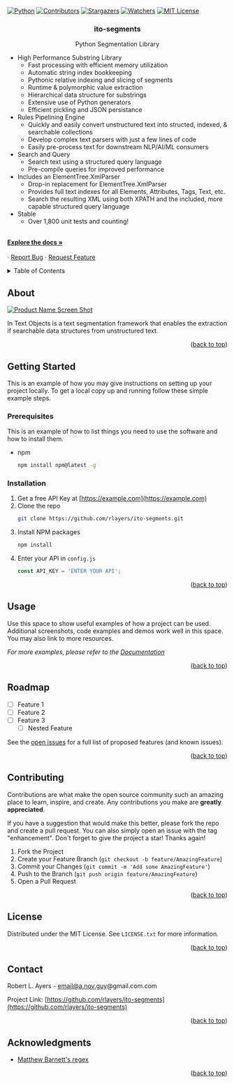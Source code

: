 <!-- Improved compatibility of back to top link: See: https://github.com/rlayers/ito-segments -->
<a name="readme-top"></a>



<!-- PROJECT SHIELDS -->
<!--
*** I'm using markdown "reference style" links for readability.
*** Reference links are enclosed in brackets [ ] instead of parentheses ( ).
*** See the bottom of this document for the declaration of the reference variables
*** for contributors-url, forks-url, etc. This is an optional, concise syntax you may use.
*** https://www.markdownguide.org/basic-syntax/#reference-style-links
-->
[![Python][Python.org]][Python-url]
[![Contributors][contributors-shield]][contributors-url]
[![Stargazers][stars-shield]][stars-url]
[![Watchers][watchers-shield]][watchers-url]
[![MIT License][license-shield]][license-url]
<!--
[![Forks][forks-shield]][forks-url]
[![Issues][issues-shield]][issues-url]
-->



<!-- PROJECT LOGO -->
<!--
<br />
<div align="center">
  <a href="https://github.com/rlayers/3">
    <img src="images/logo.png" alt="Logo" width="80" height="80">
  </a>
-->

<h3 align="center">ito-segments</h3>

  <p align="center">
    Python Segmentation Library
    <br />
    <ul>
      <li>
        High Performance Substring Library
        <ul>
          <li>Fast processing with efficient memory utilization</li>
          <li>Automatic string index bookkeeping</li>
          <li>Pythonic relative indexing and slicing of segments</li>
          <li>Runtime & polymorphic value extraction</li>
          <li>Hierarchical data structure for substrings</li>
          <li>Extensive use of Python generators</li>
          <li>Efficient pickling and JSON persistance</li>
        </ul>
      </li>
      <li>
        Rules Pipelining Engine
        <ul>
          <li>Quickly and easily convert unstructured text into structed, indexed, & searchable collections</li>
          <li>Develop complex text parsers with just a few lines of code</li>
          <li>Easily pre-process text for downstream NLP/AI/ML consumers</li>
        </ul>
      </li>
      <li>
        Search and Query
        <ul>
          <li>Search text using a structured query language</li>
          <li>Pre-compile queries for improved performance</li>
        </ul>
      </li>
      <li>
        Includes an ElementTree.XmlParser
        <ul>
          <li>Drop-in replacement for ElementTree.XmlParser</li>
          <li>Provides full text indexes for all Elements, Attributes, Tags, Text, etc.</li>
          <li>Search the resulting XML using both XPATH and the included, more capable structured query language</li>
        </ul>
      </li>
      <li>
        Stable
        <ul>
          <li>Over 1,800 unit tests and counting!</li>
        </ul>
      </li>
    </ul>
    <listitem>
    <br />
    <a href="https://github.com/rlayers/ito-segments/tree/master/docs"><strong>Explore the docs »</strong></a>
    <br />
    <br />
    ·
    <a href="https://github.com/rlayers/ito-segments/issues">Report Bug</a>
    ·
    <a href="https://github.com/rlayers/ito-segments/issues">Request Feature</a>
  </p>
</div>



<!-- TABLE OF CONTENTS -->
<details>
  <summary>Table of Contents</summary>
  <ol>
    <li>
      <a href="#about-the-project">About The Project</a>
      <ul>
        <li><a href="#built-with">Built With</a></li>
      </ul>
    </li>
    <li>
      <a href="#getting-started">Getting Started</a>
      <ul>
        <li><a href="#prerequisites">Prerequisites</a></li>
        <li><a href="#installation">Installation</a></li>
      </ul>
    </li>
    <li><a href="#usage">Usage</a></li>
    <li><a href="#roadmap">Roadmap</a></li>
    <li><a href="#contributing">Contributing</a></li>
    <li><a href="#license">License</a></li>
    <li><a href="#contact">Contact</a></li>
    <li><a href="#acknowledgments">Acknowledgments</a></li>
  </ol>
</details>



<!-- ABOUT -->
## About

[![Product Name Screen Shot][product-screenshot]](https://example.com)

In Text Objects is a text segmentation framework that enables the extraction if searchable data structures from unstructured text.

<p align="right">(<a href="#readme-top">back to top</a>)</p>



<!-- GETTING STARTED -->
## Getting Started

This is an example of how you may give instructions on setting up your project locally.
To get a local copy up and running follow these simple example steps.

### Prerequisites

This is an example of how to list things you need to use the software and how to install them.
* npm
  ```sh
  npm install npm@latest -g
  ```

### Installation

1. Get a free API Key at [https://example.com](https://example.com)
2. Clone the repo
   ```sh
   git clone https://github.com/rlayers/ito-segments.git
   ```
3. Install NPM packages
   ```sh
   npm install
   ```
4. Enter your API in `config.js`
   ```js
   const API_KEY = 'ENTER YOUR API';
   ```

<p align="right">(<a href="#readme-top">back to top</a>)</p>



<!-- USAGE EXAMPLES -->
## Usage

Use this space to show useful examples of how a project can be used. Additional screenshots, code examples and demos work well in this space. You may also link to more resources.

_For more examples, please refer to the [Documentation](https://example.com)_

<p align="right">(<a href="#readme-top">back to top</a>)</p>



<!-- ROADMAP -->
## Roadmap

- [ ] Feature 1
- [ ] Feature 2
- [ ] Feature 3
    - [ ] Nested Feature

See the [open issues](https://github.com/rlayers/ito-segments/issues) for a full list of proposed features (and known issues).

<p align="right">(<a href="#readme-top">back to top</a>)</p>



<!-- CONTRIBUTING -->
## Contributing

Contributions are what make the open source community such an amazing place to learn, inspire, and create. Any contributions you make are **greatly appreciated**.

If you have a suggestion that would make this better, please fork the repo and create a pull request. You can also simply open an issue with the tag "enhancement".
Don't forget to give the project a star! Thanks again!

1. Fork the Project
2. Create your Feature Branch (`git checkout -b feature/AmazingFeature`)
3. Commit your Changes (`git commit -m 'Add some AmazingFeature'`)
4. Push to the Branch (`git push origin feature/AmazingFeature`)
5. Open a Pull Request

<p align="right">(<a href="#readme-top">back to top</a>)</p>



<!-- LICENSE -->
## License

Distributed under the MIT License. See `LICENSE.txt` for more information.

<p align="right">(<a href="#readme-top">back to top</a>)</p>



<!-- CONTACT -->
## Contact

Robert L. Ayers - email@a.nov.guy@gmail.com.com

Project Link: [https://github.com/rlayers/ito-segments](https://github.com/rlayers/ito-segments)

<p align="right">(<a href="#readme-top">back to top</a>)</p>



<!-- ACKNOWLEDGMENTS -->
## Acknowledgments

* [Matthew Barnett's regex](https://bitbucket.org/mrabarnett/mrab-regex)

<p align="right">(<a href="#readme-top">back to top</a>)</p>



<!-- MARKDOWN LINKS & IMAGES -->
<!-- https://www.markdownguide.org/basic-syntax/#reference-style-links -->
[contributors-shield]: https://img.shields.io/github/contributors/rlayers/ito-segments.svg?style=for-the-badge
[contributors-url]: https://github.com/rlayers/ito-segments/graphs/contributors
[forks-shield]: https://img.shields.io/github/forks/rlayers/ito-segments.svg?style=for-the-badge
[forks-url]: https://github.com/rlayers/ito-segments/network/members
[stars-shield]: https://img.shields.io/github/stars/rlayers/ito-segments.svg?style=for-the-badge
[stars-url]: https://github.com/rlayers/ito-segments/stargazers
[issues-shield]: https://img.shields.io/github/issues/rlayers/segments.svg?style=for-the-badge
[issues-url]: https://github.com/rlayers/ito-segments/issues
[license-shield]: https://img.shields.io/github/license/rlayers/ito-segments.svg?style=for-the-badge
[license-url]: https://github.com/rlayers/ito-segments/blob/master/LICENSE
[watchers-shield]: https://img.shields.io/github/watchers/rlayers/ito-segments.svg?style=for-the-badge
[watchers-url]: https://github.com/rlayers/ito-segments/watchers
[product-screenshot]: images/screenshot.png
[Python.org]: https://img.shields.io/badge/python-3.10-blue.svg?style=for-the-badge&logo=angular&logoColor=white
[Python-url]: https://www.python.org
[Anaconda-shield]: https://anaconda.org/conda-forge/mlconjug/badges/version.svg
[Anaconda-url]: https://anaconda.org
[PyCharm-shield]: https://img.shields.io/badge/PyCharm-000000.svg?&style=for-the-badge&logo=PyCharm&logoColor=white
[PyCharm-url]: https://www.jetbrains.com/pycharm/
